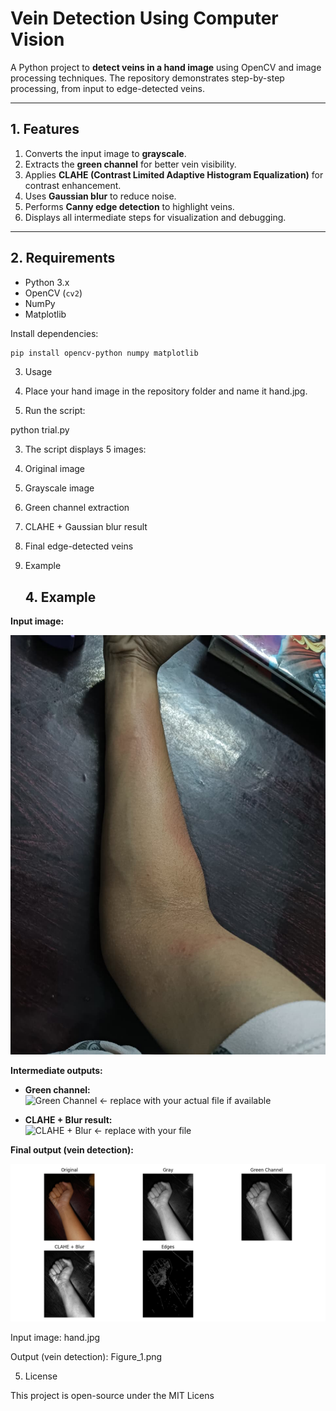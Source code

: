 # Vein Detection Using Computer Vision

A Python project to **detect veins in a hand image** using OpenCV and image processing techniques. The repository demonstrates step-by-step processing, from input to edge-detected veins.

---

## 1. Features

1. Converts the input image to **grayscale**.  
2. Extracts the **green channel** for better vein visibility.  
3. Applies **CLAHE (Contrast Limited Adaptive Histogram Equalization)** for contrast enhancement.  
4. Uses **Gaussian blur** to reduce noise.  
5. Performs **Canny edge detection** to highlight veins.  
6. Displays all intermediate steps for visualization and debugging.

---

## 2. Requirements

- Python 3.x  
- OpenCV (`cv2`)  
- NumPy  
- Matplotlib  

Install dependencies:

```bash
pip install opencv-python numpy matplotlib
```

3. Usage

1. Place your hand image in the repository folder and name it hand.jpg.

2. Run the script:

  python trial.py


3. The script displays 5 images:

1. Original image

2. Grayscale image

3. Green channel extraction

4. CLAHE + Gaussian blur result

5. Final edge-detected veins

4. Example




   ## 4. Example

**Input image:**  

![Hand Input](hand.jpg)

**Intermediate outputs:**  

- **Green channel:**  
  ![Green Channel](green_example.png)  ← replace with your actual file if available

- **CLAHE + Blur result:**  
  ![CLAHE + Blur](clahe_blur_example.png)  ← replace with your file

**Final output (vein detection):**  

![Vein Detection Result](Figure_1.png)


Input image: hand.jpg

Output (vein detection): Figure_1.png

5. License

This project is open-source under the MIT Licens

